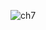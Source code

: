![ch7](https://user-images.githubusercontent.com/31187462/51264780-f0bee100-19bf-11e9-81cc-2f273ef12cb6.png)
